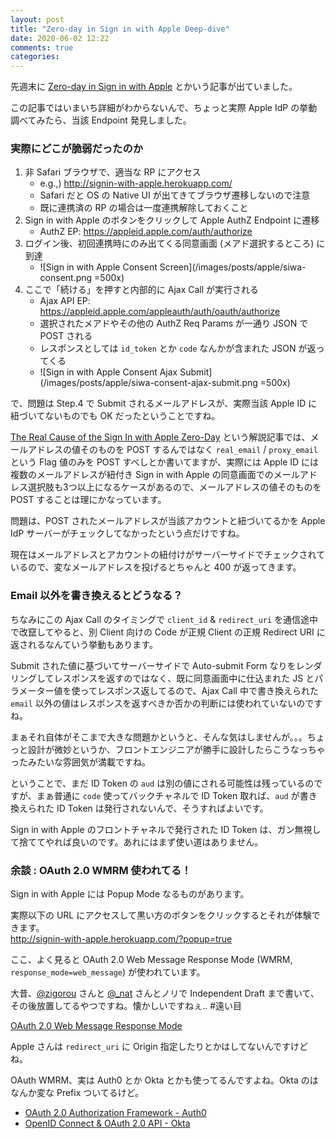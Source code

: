```yaml
---
layout: post
title: "Zero-day in Sign in with Apple Deep-dive"
date: 2020-06-02 12:22
comments: true
categories:
---
```


先週末に [Zero-day in Sign in with Apple](https://bhavukjain.com/blog/2020/05/30/zeroday-signin-with-apple/) とかいう記事が出ていました。

この記事ではいまいち詳細がわからないんで、ちょっと実際 Apple IdP の挙動調べてみたら、当該 Endpoint 発見しました。

### 実際にどこが脆弱だったのか

1. 非 Safari ブラウザで、適当な RP にアクセス
    * e.g.,) http://signin-with-apple.herokuapp.com/
    * Safari だと OS の Native UI が出てきてブラウザ遷移しないので注意
    * 既に連携済の RP の場合は一度連携解除しておくこと
2. Sign in with Apple のボタンをクリックして Apple AuthZ Endpoint に遷移
    * AuthZ EP: https://appleid.apple.com/auth/authorize
3. ログイン後、初回連携時にのみ出てくる同意画面 (メアド選択するところ) に到達
    * ![Sign in with Apple Consent Screen](/images/posts/apple/siwa-consent.png =500x)
4. ここで「続ける」を押すと内部的に Ajax Call が実行される
    * Ajax API EP: https://appleid.apple.com/appleauth/auth/oauth/authorize
    * 選択されたメアドやその他の AuthZ Req Params が一通り JSON で POST される
    * レスポンスとしては `id_token` とか `code` なんかが含まれた JSON が返ってくる
    * ![Sign in with Apple Consent Ajax Submit](/images/posts/apple/siwa-consent-ajax-submit.png =500x)

で、問題は Step.4 で Submit されるメールアドレスが、実際当該 Apple ID に紐づいてないものでも OK だったということですね。

<!-- more -->

[The Real Cause of the Sign In with Apple Zero-Day](https://aaronparecki.com/2020/05/31/30/the-real-cause-of-the-sign-in-with-apple-zero-day) という解説記事では、メールアドレスの値そのものを POST するんではなく `real_email` / `proxy_email` という Flag 値のみを POST すべしとか書いてますが、実際には Apple ID には複数のメールアドレスが紐付き Sign in with Apple の同意画面でのメールアドレス選択肢も3つ以上になるケースがあるので、メールアドレスの値そのものを POST することは理にかなっています。

問題は、POST されたメールアドレスが当該アカウントと紐づいてるかを Apple IdP サーバーがチェックしてなかったという点だけですね。

現在はメールアドレスとアカウントの紐付けがサーバーサイドでチェックされているので、変なメールアドレスを投げるとちゃんと 400 が返ってきます。

### Email 以外を書き換えるとどうなる？

ちなみにこの Ajax Call のタイミングで `client_id` & `redirect_uri` を通信途中で改竄してやると、別 Client 向けの Code が正規 Client の正規 Redirect URI に返されるなんていう挙動もあります。

Submit された値に基づいてサーバーサイドで Auto-submit Form なりをレンダリングしてレスポンスを返すのではなく、既に同意画面中に仕込まれた JS とパラメーター値を使ってレスポンス返してるので、Ajax Call 中で書き換えられた `email` 以外の値はレスポンスを返すべきか否かの判断には使われていないのですね。

まぁそれ自体がそこまで大きな問題かというと、そんな気はしませんが。。。ちょっと設計が微妙というか、フロントエンジニアが勝手に設計したらこうなっちゃったみたいな雰囲気が満載ですね。

ということで、まだ ID Token の `aud` は別の値にされる可能性は残っているのですが、まぁ普通に `code` 使ってバックチャネルで ID Token 取れば、`aud` が書き換えられた ID Token は発行されないんで、そうすればよいです。

Sign in with Apple のフロントチャネルで発行された ID Token は、ガン無視して捨ててやれば良いのです。あれにはまず使い道はありません。

### 余談 : OAuth 2.0 WMRM 使われてる！

Sign in with Apple には Popup Mode なるものがあります。

実際以下の URL にアクセスして黒い方のボタンをクリックするとそれが体験できます。  
http://signin-with-apple.herokuapp.com/?popup=true

ここ、よく見ると OAuth 2.0 Web Message Response Mode (WMRM, `response_mode=web_message`) が使われています。

大昔、[@zigorou](https://twitter.com/zigorou) さんと [@_nat](https://twitter.com/_nat) さんとノリで Independent  Draft まで書いて、その後放置してるやつですね。懐かしいですねぇ.. #遠い目

[OAuth 2.0 Web Message Response Mode](https://tools.ietf.org/html/draft-sakimura-oauth-wmrm-00)

Apple さんは `redirect_uri` に Origin 指定したりとかはしてないんですけどね。

OAuth WMRM、実は Auth0 とか Okta とかも使ってるんですよね。Okta のはなんか変な Prefix ついてるけど。

* [OAuth 2.0 Authorization Framework - Auth0](https://auth0.com/docs/protocols/oauth2#how-response-mode-works)
* [OpenID Connect & OAuth 2.0 API - Okta](https://developer.okta.com/docs/reference/api/oidc/#postmessage-data-object)